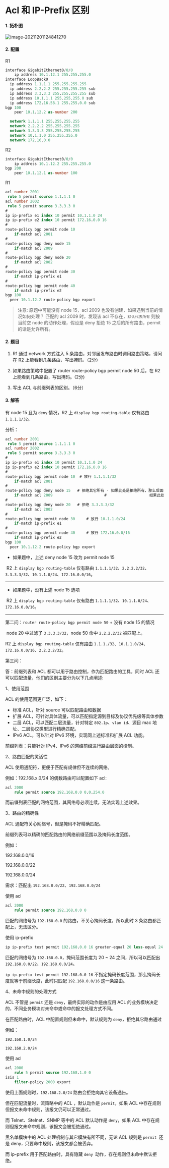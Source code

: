 # Acl 和 IP-Prefix 区别

#### 1. 拓朴图

![image-20211201124841270](https://i.loli.net/2021/12/01/ceb6Es8zaLmg1Ud.png)

#### 2. 配置

R1

```sql
interface GigabitEthernet0/0/0
	ip address 10.1.12.1 255.255.255.0 
interface LoopBack0
  ip address 1.1.1.1 255.255.255.255
  ip address 2.2.2.2 255.255.255.255 sub
  ip address 3.3.3.3 255.255.255.255 sub
  ip address 10.1.1.1 255.255.255.0 sub
  ip address 172.16.58.1 255.255.0.0 sub
bgp 100                                   
 	peer 10.1.12.2 as-number 200

  network 1.1.1.1 255.255.255.255
  network 2.2.2.2 255.255.255.255
  network 3.3.3.3 255.255.255.255
  network 10.1.1.0 255.255.255.0
  network 172.16.0.0 
```

R2

```sql
interface GigabitEthernet0/0/0
	ip address 10.1.12.2 255.255.255.0
bgp 200
	peer 10.1.12.1 as-number 100 
```

R1 

```sql
acl number 2001  
 rule 5 permit source 1.1.1.1 0 
acl number 2002  
 rule 5 permit source 3.3.3.3 0 
#
ip ip-prefix e1 index 10 permit 10.1.1.0 24
ip ip-prefix e2 index 10 permit 172.16.0.0 16
#
route-policy bgp permit node 10 
	if-match acl 2001 
#
route-policy bgp deny node 15 
 	if-match acl 2009 
#
route-policy bgp deny node 20 
	if-match acl 2002 
#
route-policy bgp permit node 30 
	if-match ip-prefix e1 
#
route-policy bgp permit node 40 
	if-match ip-prefix e2 
bgp 100
  peer 10.1.12.2 route-policy bgp export
```

> 注意: 原题中可能没有 node 15，acl 2009 也没有创建，如果遇到当前的情况如何处理？
> 				匹配的 acl 2009 时，发现该 acl 不存在，`默认代表所有`
> 				则按当前空 node 的动作处理，假设是 deny 拒绝 15 之后的所有路由，permit 的话是允许所有。

#### 2. 题目

1. R1 通过 network 方式注入 5 条路由，对邻居发布路由时调用路由策略，请问在 R2 上能看到几条路由，写出掩码。（2分）

2. 如果路由策略中配置了 router route-policy bgp permit node 50 后，在 R2 上能看到几条路由，写出掩码。(2分)

3. 写出 ACL 与前缀列表的区别。（6分）

#### 3. 解答

有 node 15 且为 `deny` 情况，R2 上 `display bgp routing-table` 仅有路由 `1.1.1.1/32`。

分析：

```sql
acl number 2001  
 rule 5 permit source 1.1.1.1 0 
acl number 2002  
 rule 5 permit source 3.3.3.3 0 
#
ip ip-prefix e1 index 10 permit 10.1.1.0 24
ip ip-prefix e2 index 10 permit 172.16.0.0 16
#
route-policy bgp permit node 10  # 放行 1.1.1.1/32
	if-match acl 2001 
#
route-policy bgp deny node 15 	# 拒绝其它所有 - 如果此处是拒绝所有，那么后面的都不执行
 	if-match acl 2009 						#					如果此处是 permit node 15，那么放行所有，后面也都不执行
#
route-policy bgp deny node 20 	# 拒绝 3.3.3.3/32
	if-match acl 2002 
#
route-policy bgp permit node 30 	# 放行 10.1.1.0/24
	if-match ip-prefix e1 
#
route-policy bgp permit node 40 	# 放行 172.16.0.0/16
	if-match ip-prefix e2 
bgp 100
  peer 10.1.12.2 route-policy bgp export
```

+ 如果题中，上述  deny node 15 改为 permit node 15

​		R2 上 `display bgp routing-table` 仅有路由 `1.1.1.1/32`、`2.2.2.2/32`、`3.3.3.3/32`、`10.1.1.0/24`、`172.16.0.0/16`。

------

+ 如果题中，没有上述 node 15 选项

​	R2 上 `display bgp routing-table` 仅有路由 `1.1.1.1/32`、`10.1.1.0/24`、`172.16.0.0/16`。

------

第二问：`router route-policy bgp permit node 50` + 没有  node 15 的情况 

​    node 20 中过滤了 `3.3.3.3/32`，node 50 命中 `2.2.2.2/32`  被匹配上。

R2 上 `display bgp routing-table`  仅有路由 `1.1.1./32`、`10.1.1.0/24`、`172.16.0.0/16`、`2.2.2.2/32`。

第三问：

答：前缀列表和 ACL 都可以用于路由控制，作为匹配路由的工具，同时 ACL 还可以匹配流量，他们的区别主要分为以下几点阐述:

1、使用范围

ACL 的使用范围更广泛，如下：

+ 标准 ACL，针对 source 可以匹配路由和数据
+ 扩展 ACL，可针对具体流量，可以匹配指定源到目标及协议优先级等具体参数
+ 二层 ACL，可以匹配二层流量，针对特定 `802.1p`、`vlan id`、源目 mac 地址、二层协议类型进行精确匹配。
+ IPv6 ACL，可以针对 IPv6 环境，实现同上述标准和扩展 ACL 功能。

前缀列表：只能针对 IPv4、IPv6 的网络前缀进行路由层面的控制。



2、路由匹配的灵活性

ACL 使用通配符，更便于匹配有规律但不连续的网络。

例如：192.168.x.0/24 的偶数路由可以配置如下 acl:

```sql
acl 2000
	rule permit source 192.168.0.0 0.0.254.0
```

而前缀列表匹配的网络范围，其网络号必须连续，无法实现上述效果。



3、路由的精确性

ACL 通配符关心网络号，但是掩码不好精确匹配。

前缀列表可以精确的匹配路由的网络前缀范围以及掩码长度范围。

例如：

192.168.0.0/16

192.168.0.0/22

192.168.0.0/24

需求：匹配出 `192.168.0.0/22`、`192.168.0.0/24`

使用 acl

```sql
acl 2000
	rule permit source 192.168.0.0 0
```

匹配的网络号为 `192.168.0.0` 的路由，不关心掩码长度，所以此时 3 条路由都匹配上，无法区分。

使用 ip-prefix

```sql
ip ip-prefix test permit 192.168.0.0 16 greater-equal 20 less-equal 24
```

匹配的网络号为 `192.168.0.0`，掩码范围长度为 20 ~ 24 之间，所以可以匹配出 `192.168.0.0/22`、`192.168.0.0/24`。

`ip ip-prefix test permit 192.168.0.0 16`  不指定掩码长度范围，那么掩码长度就等于前缀长度，此时只匹配 `192.168.0.0/16` 这一条路由。



4、未命中规则的处理方式

ACL 不管是 `permit` 还是 `deny`，最终实际的动作是由应用 ACL 的业务模块决定的，不同业务模块对未命中或命中的报文处理方式不同。

在匹配路由时，ACL 中配置规则但未命中，默认规则为 `deny`，拒绝其它路由通过

例如：

`192.168.1.0/24`

`192.168.2.0/24`

使用 acl

```sql
acl 2000
	rule 5 permit source 192.168.1.0 0
isis 1
	filter-policy 2000 export
```

使用上面规则时，`192.168.2.0/24` 路由会拒绝向其它设备通告。



但在匹配流量时，流策略中的 ACL ，默认动作是 `permit`，如果 ACL 中存在规则但报文未命中规则，该报文仍可以正常通过。

而 Telnet、Stelnet、SNMP 等中的 ACL 默认动作是 `deny`，如果 ACL 中存在规则但报文未命中规则，该报文会被拒绝通过。

黑名单模块中的 ACL 处理机制与其它模块有所不同，无论 ACL 规则是 `permit `还是 deny`，`只要命中规则，该报文都会被丢弃。

而 ip-prefix 用于匹配路由时，具有隐藏 `deny `动作，存在规则但未命中默认拒绝。

